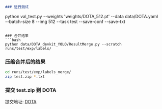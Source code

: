 
```markdown
### 进行测试
```
python val_test.py --weights 'weights/DOTA_512.pt' --data data/DOTA.yaml --batch-size 8 --img 512 --task test --save-conf --save-txt
```

### 合并结果
```bash
python data/DOTA_devkit_YOLO/ResultMerge.py --scratch runs/test/exp/labels/
```

### 压缩合并后的结果
```bash
cd runs/test/exp/labels_merge/
zip test.zip *.txt
```

### 提交 test.zip 到 DOTA
提交地址: [DOTA](http://bed4rs.net:8001/evaluation2/)
```
